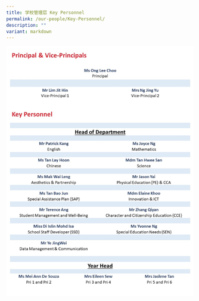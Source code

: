 ```yaml
---
title: 学校管理层 Key Personnel
permalink: /our-people/Key-Personnel/
description: ""
variant: markdown
---
```

![2024 KP List](/images/Our%20People/2024_KP_list.jpg)